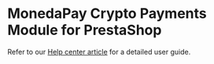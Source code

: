 # MonedaPay Crypto Payments Module for PrestaShop

Refer to
our [Help center article](https://ari10help.zendesk.com/hc/en-001/articles/22733841848338-How-to-integrate-Payment-Gateway-with-Prestashop)
for a detailed user guide.
